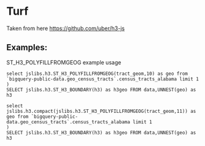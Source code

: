 # Turf

Taken from here https://github.com/uber/h3-js

## Examples:

ST_H3_POLYFILLFROMGEOG example usage

```with data as (
select jslibs.h3.ST_H3_POLYFILLFROMGEOG(tract_geom,10) as geo from `bigquery-public-data.geo_census_tracts`.census_tracts_alabama limit 1
)
SELECT jslibs.h3.ST_H3_BOUNDARY(h3) as h3geo FROM data,UNNEST(geo) as h3
```


```with data as (
select jslibs.h3.compact(jslibs.h3.ST_H3_POLYFILLFROMGEOG(tract_geom,11)) as geo from `bigquery-public-data.geo_census_tracts`.census_tracts_alabama limit 1
)
SELECT jslibs.h3.ST_H3_BOUNDARY(h3) as h3geo FROM data,UNNEST(geo) as h3
```

